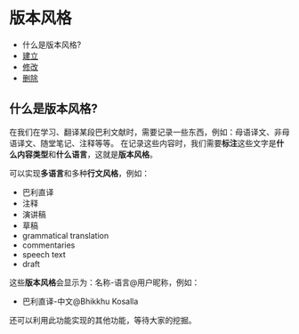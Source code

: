 # 版本风格

- 什么是版本风格?
- [建立](create.md)
- [修改](update.md)
- [删除](delete.md)

## 什么是版本风格?

在我们在学习、翻译某段巴利文献时，需要记录一些东西，例如：母语译文、非母语译文、随堂笔记、注释等等。
在记录这些内容时，我们需要**标注**这些文字是**什么内容类型**和**什么语言**，这就是**版本风格**。

可以实现**多语言**和多种**行文风格**，例如：
- 巴利直译
- 注释
- 演讲稿
- 草稿
- grammatical translation
- commentaries
- speech text
- draft

这些**版本风格**会显示为：名称-语言@用户昵称，例如：

- 巴利直译-中文@Bhikkhu Kosalla

还可以利用此功能实现的其他功能，等待大家的挖掘。
